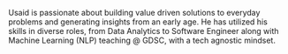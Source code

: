 Usaid is passionate about building value driven solutions to everyday problems and generating insights from an early age. He has utilized his skills in diverse roles, from Data Analytics to Software Engineer along with Machine Learning (NLP) teaching @ GDSC, with a tech agnostic mindset.

